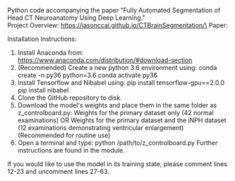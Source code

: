 Python code accompanying the paper "Fully Automated Segmentation of Head CT Neuroanatomy Using Deep Learning."\
Project Overview: https://jasonccai.github.io/CTBrainSegmentation/\
Paper: 

Installation Instructions:
1. Install Anaconda from:
https://www.anaconda.com/distribution/#download-section
2. (Recommended) Create a new python 3.6 environment using:
conda create -n py36 python=3.6
conda activate py36
3. Install Tensorflow and Nibabel using:
pip install tensorflow-gpu==2.0.0
pip install nibabel
4. Clone the GitHub repository to disk.
5. Download the model's weights and place them in the same folder as z_controlboard.py:
Weights for the primary dataset only (42 normal examinations) OR
Weights for the primary dataset and the iNPH dataset (12 examinations demonstrating ventricular enlargement) (Recommended for routine use)
5. Open a terminal and type:
python /path/to/z_controlboard.py
Further instructions are found in the module.

If you would like to use the model in its training state, please comment lines 12-23 and uncomment lines 27-63.
